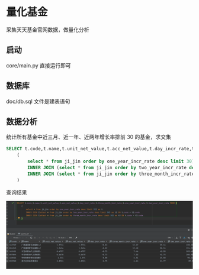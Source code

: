 
# 量化基金

采集天天基金官网数据，做量化分析

## 启动
core/main.py 直接运行即可

## 数据库
 doc/db.sql 文件是建表语句

## 数据分析
统计所有基金中近三月、近一年、近两年增长率排前 30 的基金，求交集
```sql
SELECT t.code,t.name,t.unit_net_value,t.acc_net_value,t.day_incr_rate,t.three_month_incr_rate,t.one_year_incr_rate,t.two_year_incr_rate FROM (
    (
        select * from ji_jin order by one_year_incr_rate desc limit 30) as t
        INNER JOIN (select * from ji_jin order by two_year_incr_rate desc limit 30) as t2 ON t.code = t2.code
        INNER JOIN (select * from ji_jin order by three_month_incr_rate desc limit 30) as t3 ON t.code = t3.code
    )

```
查询结果

![img.png](doc/img.png)